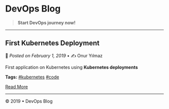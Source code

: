 # DevOps Blog

> **Start DevOps journey now!**

---

## First Kubernetes Deployment  

📅 *Posted on February 1, 2019* • ✍️ Onur Yılmaz  

First application on Kubernetes using **Kubernetes deployments**  

**Tags:** [#kubernetes](https://github.com/topics/kubernetes) [#code](https://github.com/topics/code)  

[Read More](content/post/2019-02-01-kubernetes-deployment.md)

---

© 2019 • DevOps Blog
